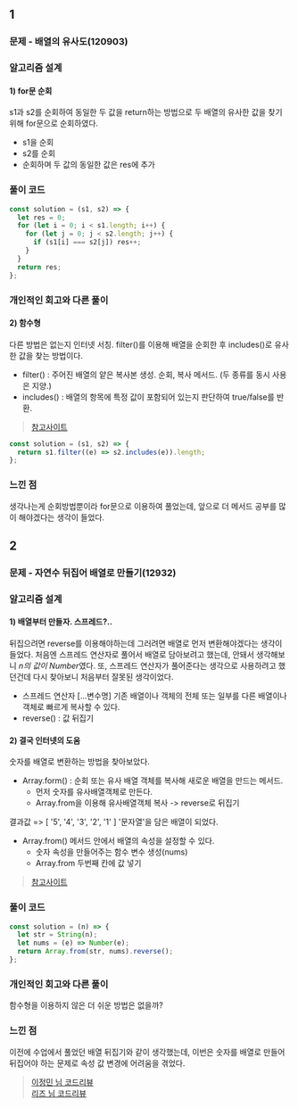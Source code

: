 ## 1

### 문제 - 배열의 유사도(120903)</code>

### 알고리즘 설계

#### 1) for문 순회

s1과 s2를 순회하여 동일한 두 값을 return하는 방법으로
두 배열의 유사한 값을 찾기 위해 for문으로 순회하였다.

- s1을 순회
- s2를 순회
- 순회하며 두 값의 동일한 값은 res에 추가

### 풀이 코드

```javascript
const solution = (s1, s2) => {
  let res = 0;
  for (let i = 0; i < s1.length; i++) {
    for (let j = 0; j < s2.length; j++) {
      if (s1[i] === s2[j]) res++;
    }
  }
  return res;
};

```

### 개인적인 회고와 다른 풀이

#### 2) 함수형

다른 방법은 없는지 인터넷 서칭. filter()를 이용해 배열을 순회한 후 includes()로 유사한 값을 찾는 방법이다.

- filter() : 주어진 배열의 얕은 복사본 생성. 순회, 복사 메서드. (두 종류를 동시 사용은 지양.)
- includes() : 배열의 항목에 특정 값이 포함되어 있는지 판단하여 true/false를 반환.

> [참고사이트](https://velog.io/@rosamondkim/%ED%94%84%EB%A1%9C%EA%B7%B8%EB%9E%98%EB%A8%B8%EC%8A%A4Lv.0-%EB%B0%B0%EC%97%B4%EC%9D%98%EC%9C%A0%EC%82%AC%EB%8F%84-%EC%9E%90%EB%B0%94%EC%8A%A4%ED%81%AC%EB%A6%BD%ED%8A%B8)

```javascript
const solution = (s1, s2) => {
  return s1.filter((e) => s2.includes(e)).length;
};
```

### 느낀 점

생각나는게 순회방법뿐이라 for문으로 이용하여 풀었는데, 앞으로 더 메서드 공부를 많이 해야겠다는 생각이 들었다.



## 2

### 문제 - 자연수 뒤집어 배열로 만들기(12932)</code>

### 알고리즘 설계

#### 1) 배열부터 만들자. 스프레드?..

뒤집으려면 reverse를 이용해야하는데 그러려면 배열로 먼저 변환해야겠다는 생각이 들었다.
처음엔 스프레드 연산자로 풀어서 배열로 담아보려고 했는데, 안돼서 생각해보니 *n의 값이 Number*였다.
또, 스프레드 연산자가 풀어준다는 생각으로 사용하려고 했던건데 다시 찾아보니 처음부터 잘못된 생각이었다.

- 스프레드 연산자 [...변수명] 기존 배열이나 객체의 전체 또는 일부를 다른 배열이나 객체로 빠르게 복사할 수 있다.
- reverse() : 값 뒤집기

#### 2) 결국 인터넷의 도움

숫자를 배열로 변환하는 방법을 찾아보았다.

- Array.form() : 순회 또는 유사 배열 객체를 복사해 새로운 배열을 만드는 메서드.
  - 먼저 숫자를 유사배열객체로 만든다.
  - Array.from을 이용해 유사배열객체 복사 -> reverse로 뒤집기

결과값 => [ '5', '4', '3', '2', '1' ]
'문자열'을 담은 배열이 되었다.

- Array.from() 메서드 안에서 배열의 속성을 설정할 수 있다.
  - 숫자 속성을 만들어주는 함수 변수 생성(nums)
  - Array.from 두번째 칸에 값 넣기

> [참고사이트](https://hianna.tistory.com/707)

### 풀이 코드

```javascript
const solution = (n) => {
  let str = String(n);
  let nums = (e) => Number(e);
  return Array.from(str, nums).reverse();
};
```

### 개인적인 회고와 다른 풀이

함수형을 이용하지 않은 더 쉬운 방법은 없을까?

### 느낀 점

이전에 수업에서 풀었던 배열 뒤집기와 같이 생각했는데, 이번은 숫자를 배열로 만들어 뒤집어야 하는 문제로 속성 값 변경에 어려움을 겪었다.

> [이정민 님 코드리뷰](https://github.com/forStudyingJavaScript/coding-test/pull/2#discussion_r1547202293) <br>
> [리즈 님 코드리뷰](https://github.com/forStudyingJavaScript/coding-test/pull/2#issuecomment-2031245143)
